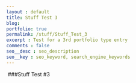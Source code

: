 ```yaml
---
layout : default
title: Stuff Test 3
blog: 
portfolio: true
permalink: /stuff/Stuff_Test_3
excerpt : Test for a 3rd portfolio type entry
comments : false
seo__desc : seo_description
seo__key : seo_keyword, search_engine_keywords
---
```

<img alt="" src="http://placehold.it/200x200/0eafff/ffffff.png" />
<!-- /intro -->
###Stuff Test #3
<img alt="" src="http://placehold.it/400x400/0eafff/ffffff.png" />
